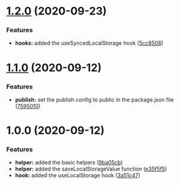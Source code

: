 # [1.2.0](https://github.com/YannickFricke/use-local-storage/compare/v1.1.0...v1.2.0) (2020-09-23)


### Features

* **hooks:** added the useSyncedLocalStorage hook ([5cc8508](https://github.com/YannickFricke/use-local-storage/commit/5cc85087baa274b67f2e6a3c67877f6b056b31c9))

# [1.1.0](https://github.com/YannickFricke/use-local-storage/compare/v1.0.0...v1.1.0) (2020-09-12)


### Features

* **publish:** set the publish config to public in the package.json file ([7595010](https://github.com/YannickFricke/use-local-storage/commit/7595010be42c3ec6eb8231bbbde51ad0f8841711))

# 1.0.0 (2020-09-12)


### Features

* **helper:** added the basic helpers ([9ba05cb](https://github.com/YannickFricke/use-local-storage/commit/9ba05cb18b5aefa967c2f5565f81eb2b3a284ed5))
* **helper:** added the saveLocalStorageValue function ([e35f5f5](https://github.com/YannickFricke/use-local-storage/commit/e35f5f5ec07e475aa62e99b89e0c42219d1b2651))
* **hook:** added the useLocalStorage hook ([3a51c47](https://github.com/YannickFricke/use-local-storage/commit/3a51c474c4e609832aec86c10696428bf7a5b903))
